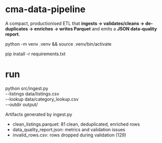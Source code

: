 # cma-data-pipeline

A compact, productionised ETL that **ingests -> validates/cleans -> de-duplicates -> enriches -> writes Parquet** and emits a **JSON data-quality report**.  

python -m venv .venv && source .venv/bin/activate

pip install -r requirements.txt

# run
python src/ingest.py \
  --listings data/listings.csv \
  --lookup  data/category_lookup.csv \
  --outdir  output/

Artifacts generated by ingest.py
- clean_listings.parquet: 81 clean, deduplicated, enriched rows
- data_quality_report.json: metrics and validation issues
- invalid_rows.csv: rows dropped during validation (129)
